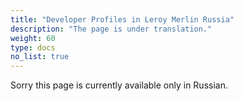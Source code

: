 ```yaml
---
title: "Developer Profiles in Leroy Merlin Russia"
description: "The page is under translation."
weight: 60
type: docs
no_list: true
---
```


Sorry this page is currently available only in Russian.